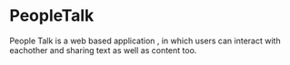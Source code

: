 # PeopleTalk
People Talk is a web based application , in which users can interact with eachother and sharing text as well as content too.
